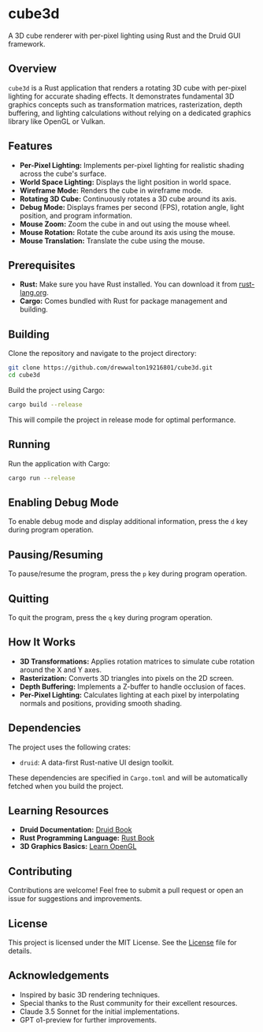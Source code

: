 # cube3d

A 3D cube renderer with per-pixel lighting using Rust and the Druid GUI framework.

## Overview

`cube3d` is a Rust application that renders a rotating 3D cube with per-pixel lighting for accurate shading effects. It demonstrates fundamental 3D graphics concepts such as transformation matrices, rasterization, depth buffering, and lighting calculations without relying on a dedicated graphics library like OpenGL or Vulkan.

## Features

- **Per-Pixel Lighting:** Implements per-pixel lighting for realistic shading across the cube's surface.
- **World Space Lighting:** Displays the light position in world space.
- **Wireframe Mode:** Renders the cube in wireframe mode.
- **Rotating 3D Cube:** Continuously rotates a 3D cube around its axis.
- **Debug Mode:** Displays frames per second (FPS), rotation angle, light position, and program information.
- **Mouse Zoom:** Zoom the cube in and out using the mouse wheel.
- **Mouse Rotation:** Rotate the cube around its axis using the mouse.
- **Mouse Translation:** Translate the cube using the mouse.

## Prerequisites

- **Rust:** Make sure you have Rust installed. You can download it from [rust-lang.org](https://www.rust-lang.org/tools/install).
- **Cargo:** Comes bundled with Rust for package management and building.

## Building

Clone the repository and navigate to the project directory:

```bash
git clone https://github.com/drewwalton19216801/cube3d.git
cd cube3d
```

Build the project using Cargo:

```bash
cargo build --release
```

This will compile the project in release mode for optimal performance.

## Running

Run the application with Cargo:

```bash
cargo run --release
```
## Enabling Debug Mode

To enable debug mode and display additional information, press the `d` key during program operation.

## Pausing/Resuming

To pause/resume the program, press the `p` key during program operation.

## Quitting

To quit the program, press the `q` key during program operation.

## How It Works
* **3D Transformations:** Applies rotation matrices to simulate cube rotation around the X and Y axes.
* **Rasterization:** Converts 3D triangles into pixels on the 2D screen.
* **Depth Buffering:** Implements a Z-buffer to handle occlusion of faces.
* **Per-Pixel Lighting:** Calculates lighting at each pixel by interpolating normals and positions, providing smooth shading.

## Dependencies

The project uses the following crates:

* `druid`: A data-first Rust-native UI design toolkit.

These dependencies are specified in `Cargo.toml` and will be automatically fetched when you build the project.

## Learning Resources

* **Druid Documentation:** [Druid Book](https://linebender.org/druid/)
* **Rust Programming Language:** [Rust Book](https://doc.rust-lang.org/book/)
* **3D Graphics Basics:** [Learn OpenGL](https://learnopengl.com/)

## Contributing

Contributions are welcome! Feel free to submit a pull request or open an issue for suggestions and improvements.

## License

This project is licensed under the MIT License. See the [License](https://github.com/drewwalton19216801/cube3d/blob/dev/LICENSE.md) file for details.

## Acknowledgements

* Inspired by basic 3D rendering techniques.
* Special thanks to the Rust community for their excellent resources.
* Claude 3.5 Sonnet for the initial implementations.
* GPT o1-preview for further improvements.
